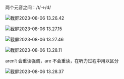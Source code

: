 两个元音之间：/t/->/d/

![截屏2023-08-06 13.26.42](https://cdn.jsdelivr.net/gh/davidliuk/images@master/blog/%E6%88%AA%E5%B1%8F2023-08-06%2013.26.42.png)

![截屏2023-08-06 13.27.15](https://cdn.jsdelivr.net/gh/davidliuk/images@master/blog/%E6%88%AA%E5%B1%8F2023-08-06%2013.27.15.png)

![截屏2023-08-06 13.27.46](https://cdn.jsdelivr.net/gh/davidliuk/images@master/blog/%E6%88%AA%E5%B1%8F2023-08-06%2013.27.46.png)

![截屏2023-08-06 13.28.11](https://cdn.jsdelivr.net/gh/davidliuk/images@master/blog/%E6%88%AA%E5%B1%8F2023-08-06%2013.28.11.png)

aren‘t 会重读强调，are 不会重读，在听力过程中用以区分

![截屏2023-08-06 13.28.37](https://cdn.jsdelivr.net/gh/davidliuk/images@master/blog/%E6%88%AA%E5%B1%8F2023-08-06%2013.28.37.png)
